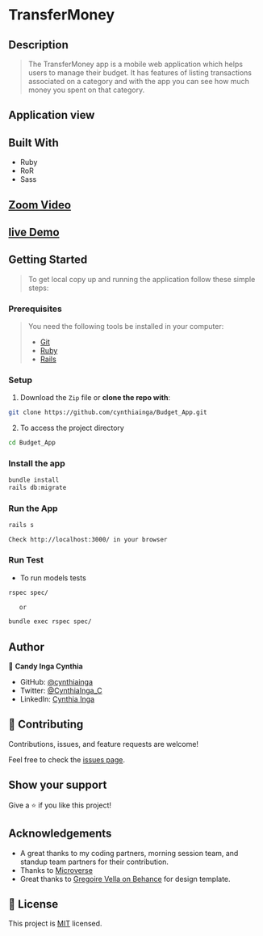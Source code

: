 # TransferMoney

## Description

> The TransferMoney app is a mobile web application which helps users to manage their budget. It has features of listing transactions associated on a category and with the app you can see how much money you spent on that category.

## Application view

## Built With

- Ruby
- RoR
- Sass

## [Zoom Video](https://drive.google.com/file/d/1JjWSR05XG6RKwLy7hv6Tyf-JZwi6t8ro/view?usp=sharing)

## [live Demo](https://blooming-ravine-10044.herokuapp.com/)

## Getting Started

> To get local copy up and running the application follow these simple steps:

### Prerequisites

> You need the following tools be installed in your computer:
>
> - [Git](https://www.linode.com/docs/guides/how-to-install-git-on-linux-mac-and-windows/)
> - [Ruby](https://github.com/microverseinc/curriculum-ruby/blob/main/simple-ruby/articles/ruby_installation_instructions.md)
> - [Rails](https://www.tutorialspoint.com/ruby-on-rails/rails-installation.htm)

### Setup

1. Download the `Zip` file or **clone the repo with**:

```bash
git clone https://github.com/cynthiainga/Budget_App.git
```

2. To access the project directory

```bash
cd Budget_App
```

### Install the app

```bash
bundle install
rails db:migrate
```

### Run the App

```bash
rails s
```

```
Check http://localhost:3000/ in your browser
```

### Run Test

- To run models tests
```bash
rspec spec/

   or

bundle exec rspec spec/
```

## Author

👤 **Candy Inga Cynthia**

- GitHub: [@cynthiainga](https://github.com/cynthiainga)
- Twitter: [@CynthiaInga_C](https://twitter.com/CynthiaInga_C)
- LinkedIn: [Cynthia Inga](https://www.linkedin.com/in/cynthia-inga/)

## 🤝 Contributing

Contributions, issues, and feature requests are welcome!

Feel free to check the [issues page](https://github.com/cynthiainga/Budget_App/issues).

## Show your support

Give a ⭐️ if you like this project!

## Acknowledgements

- A great thanks to my coding partners, morning session team, and standup team partners for their contribution.
- Thanks to [Microverse](https://www.microverse.org/)
- Great thanks to [Gregoire Vella on Behance](https://www.behance.net/gallery/19759151/Snapscan-iOs-design-and-branding?tracking_source=) for design template.

## 📝 License

This project is [MIT](./LICENSE) licensed.